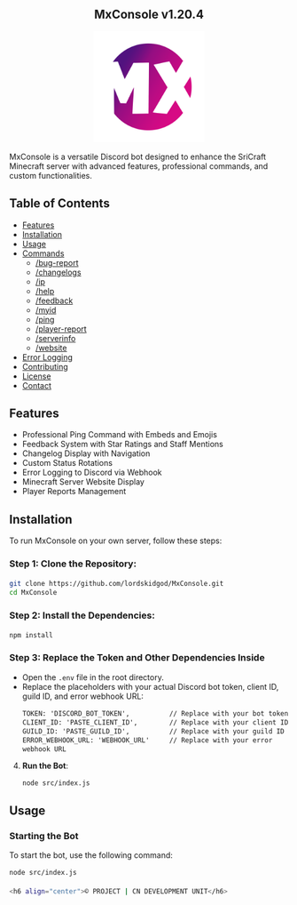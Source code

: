 <h2 align="center">
    MxConsole v1.20.4
</h2>

<p align="center">
    <img src="MxConsole2.png" alt="MxConsole Logo" width="200"/>
</p>

MxConsole is a versatile Discord bot designed to enhance the SriCraft Minecraft server with advanced features, professional commands, and custom functionalities.

## Table of Contents

- [Features](#features)
- [Installation](#installation)
- [Usage](#usage)
- [Commands](#commands)
  - [/bug-report](#bug-report)
  - [/changelogs](#changelogs)
  - [/ip](#ip)
  - [/help](#help)
  - [/feedback](#feedback)
  - [/myid](#myid)
  - [/ping](#ping)
  - [/player-report](#player-report)
  - [/serverinfo](#serverinfo)
  - [/website](#website)
- [Error Logging](#error-logging)
- [Contributing](#contributing)
- [License](#license)
- [Contact](#contact)

## Features

- Professional Ping Command with Embeds and Emojis
- Feedback System with Star Ratings and Staff Mentions
- Changelog Display with Navigation
- Custom Status Rotations
- Error Logging to Discord via Webhook
- Minecraft Server Website Display
- Player Reports Management

## Installation

To run MxConsole on your own server, follow these steps:

### Step 1: Clone the Repository:

```sh
git clone https://github.com/lordskidgod/MxConsole.git
cd MxConsole
```

### Step 2: Install the Dependencies:
```sh
npm install
```

### Step 3: Replace the Token and Other Dependencies Inside
- Open the `.env` file in the root directory.
- Replace the placeholders with your actual Discord bot token, client ID, guild ID, and error webhook URL:
    ```env
  TOKEN: 'DISCORD_BOT_TOKEN',          // Replace with your bot token
  CLIENT_ID: 'PASTE_CLIENT_ID',        // Replace with your client ID
  GUILD_ID: 'PASTE_GUILD_ID',          // Replace with your guild ID
  ERROR_WEBHOOK_URL: 'WEBHOOK_URL'     // Replace with your error webhook URL
    ```

4. **Run the Bot**:
    ```sh
    node src/index.js
    ```

## Usage

### Starting the Bot

To start the bot, use the following command:

```sh
node src/index.js

<h6 align="center">©️ PROJECT | CN DEVELOPMENT UNIT</h6>

